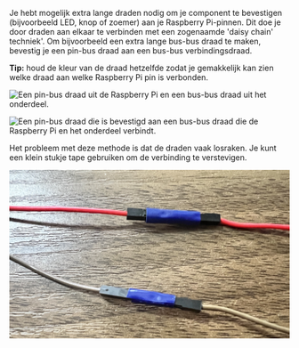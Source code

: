 Je hebt mogelijk extra lange draden nodig om je component te bevestigen (bijvoorbeeld LED, knop of zoemer) aan je Raspberry Pi-pinnen. Dit doe je door draden aan elkaar te verbinden met een zogenaamde 'daisy chain' techniek'. Om bijvoorbeeld een extra lange bus-bus draad te maken, bevestig je een pin-bus draad aan een bus-bus verbindingsdraad.

**Tip:** houd de kleur van de draad hetzelfde zodat je gemakkelijk kan zien welke draad aan welke Raspberry Pi pin is verbonden.

![Een pin-bus draad uit de Raspberry Pi en een bus-bus draad uit het onderdeel.](images/daisy-chain-ends.JPG)

![Een pin-bus draad die is bevestigd aan een bus-bus draad die de Raspberry Pi en het onderdeel verbindt.](images/daisy-chain.JPG)

Het probleem met deze methode is dat de draden vaak losraken. Je kunt een klein stukje tape gebruiken om de verbinding te verstevigen.

![Een pin-bus draad vastgezet met een stukje tape aan een bus-bus draad.](images/tape-daisy-chain.JPG)
